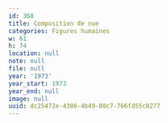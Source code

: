 ```yaml
---
id: 368
title: Composition de nue
categories: Figures humaines
w: 61
h: 74
location: null
note: null
file: null
year: '1973'
year_start: 1973
year_end: null
image: null
uuid: dc25472e-4386-4b49-80c7-766fd55c8277
---
```



